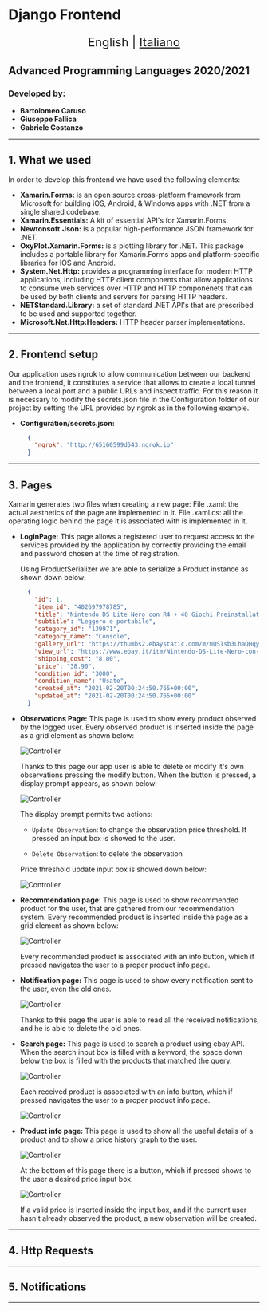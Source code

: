 # Django Frontend 

<p align="center" style="font-size: 24px">
  <span> English </span> |
  <a href="#">Italiano</a>
</p>

## Advanced Programming Languages 2020/2021
### Developed by:
- **Bartolomeo Caruso**
- **Giuseppe Fallica**
- **Gabriele Costanzo**

---

## 1. What we used
In order to develop this frontend we have used the following elements:
- **Xamarin.Forms:** is an open source cross-platform framework from Microsoft for building iOS, Android, & Windows apps with .NET from a single shared codebase.
- **Xamarin.Essentials:** A kit of essential API's for Xamarin.Forms.
- **Newtonsoft.Json:** is a popular high-performance JSON framework for .NET.
- **OxyPlot.Xamarin.Forms:** is a plotting library for .NET. This package includes a portable library for Xamarin.Forms apps and platform-specific libraries for IOS and Android.
- **System.Net.Http:** provides a programming interface for modern HTTP applications, including HTTP client components that allow applications to consume web services over HTTP and HTTP componenets that can be used by both clients and servers for parsing HTTP headers.
- **NETStandard.Library:** a set of standard .NET API's that are prescribed to be used and supported together.
- **Microsoft.Net.Http:Headers:** HTTP header parser implementations.

---

## 2. Frontend setup
Our application uses ngrok to allow communication between our backend and the frontend, it constitutes a service that allows to create a local tunnel between a local port and a public URLs and inspect traffic. For this reason it is necessary to modify the secrets.json file in the Configuration folder of our project by setting the URL provided by ngrok as in the following example.  
- **Configuration/secrets.json:**
  ```JSON
    {
      "ngrok": "http://65160599d543.ngrok.io"
    }
  ```

---

## 3. Pages

Xamarin generates two files when creating a new page:
File .xaml: the actual aesthetics of the page are implemented in it.
File .xaml.cs: all the operating logic behind the page it is associated with is implemented in it.

- **LoginPage:** This page allows a registered user to request access to the services provided by the application by correctly providing the email and password chosen at the time of registration.

    Using ProductSerializer we are able to serialize a Product instance as shown down below: 
    ```JSON
      {
        "id": 1,
        "item_id": "402697978785",
        "title": "Nintendo DS Lite Nero con R4 + 40 Giochi Preinstallati ",
        "subtitle": "Leggero e portabile",
        "category_id": "139971",
        "category_name": "Console",
        "gallery_url": "https://thumbs2.ebaystatic.com/m/mQSTsb3LhaQHqyNC3jBuLJg/140.jpg",
        "view_url": "https://www.ebay.it/itm/Nintendo-DS-Lite-Nero-con-R4-40-Giochi-Preinstallati-/402697978785",
        "shipping_cost": "8.00",
        "price": "38.90",
        "condition_id": "3000",
        "condition_name": "Usato",
        "created_at": "2021-02-20T00:24:50.765+00:00",
        "updated_at": "2021-02-20T00:24:50.765+00:00"
      }
    ```

- **Observations Page:** This page is used to show every product observed by the logged user.
    Every observed product is inserted inside the page as a grid element as shown below:

  ![Controller](./Images/Observations/Page.png)

  Thanks to this page our app user is able to delete or modify it's own observations pressing the modify button.
  When the button is pressed, a display prompt appears, as shown below:

  ![Controller](./Images/Observations/Buttonpressed.png)

  The display prompt permits two actions:

  - `Update Observation`: to change the observation price threshold. If pressed an input box is showed to the user.

  - `Delete Observation`: to delete the observation

  Price threshold update input box is showed down below: 

  ![Controller](./Images/Observations/Pricechange.png)


- **Recommendation page:** This page is used to show recommended product for the user, that are gathered from our recommendation system.
Every recommended product is inserted inside the page as a grid element as shown below:

  ![Controller](./Images/Recommended/Page.jpg)

  Every recommended product is associated with an info button, which if pressed navigates the user to a proper product info page.


- **Notification page:** This page is used to show every notification sent to the user, even the old ones.

  ![Controller](./Images/Notifications/Page.jpg)

  Thanks to this page the user is able to read all the received notifications, and he is able to delete the old ones.


- **Search page:** This page is used to search a product using ebay API. When the search input box is filled with a keyword, the space down below the box is filled with the products that matched the query.  

  ![Controller](./Images/Search/Page.jpg)

  Each received product is associated with an info button, which if pressed navigates the user to a proper product info page.

  ![Controller](./Images/Search/Filledpage.jpg)


- **Product info page:** This page is used to show all the useful details of a product and to show a price history graph to the user.

  ![Controller](./Images/Info/Page.jpg)

  At the bottom of this page there is a button, which if pressed shows to the user a desired price input box.

  ![Controller](./Images/Info/Input.jpg)

  If a valid price is inserted inside the input box, and if the current user hasn't already observed the product, a new observation will be created.
  

  
---

## 4. Http Requests

---

## 5. Notifications


---
